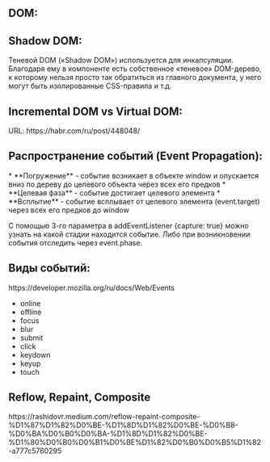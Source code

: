 <h2>DOM:</h2>


<h2>Shadow DOM:</h2>
Теневой DOM («Shadow DOM») используется для инкапсуляции. Благодаря ему в компоненте есть собственное «теневое» DOM-дерево, к которому нельзя просто так обратиться из главного документа, у него могут быть изолированные CSS-правила и т.д.


<h2>Incremental DOM vs Virtual DOM:</h2>
URL: https://habr.com/ru/post/448048/

<h2>Распространение событий (Event Propagation):</h2>
* **Погружение** - событие возникает в объекте window и опускается вниз по дереву до целевого объекта через всех его предков
* **Целевая фаза** - событие достигает целевого элемента
* **Всплытие** - событие всплывает от целевого элемента (event.target) через всех его предков до window

С помощью 3-го параметра в addEventListener {capture: true} можно узнать на какой стадии находится событие. Либо при возникновении события отследить через event.phase.

<h2>Виды событий:</h2>
https://developer.mozilla.org/ru/docs/Web/Events

* online
* offline
* focus
* blur
* submit
* click
* keydown
* keyup
* touch

<h2>Reflow, Repaint, Composite</h2>
https://rashidovr.medium.com/reflow-repaint-composite-%D1%87%D1%82%D0%BE-%D1%8D%D1%82%D0%BE-%D0%B8-%D0%BA%D0%B0%D0%BA-%D1%8D%D1%82%D0%BE-%D1%80%D0%B0%D0%B1%D0%BE%D1%82%D0%B0%D0%B5%D1%82-a777c5760295
